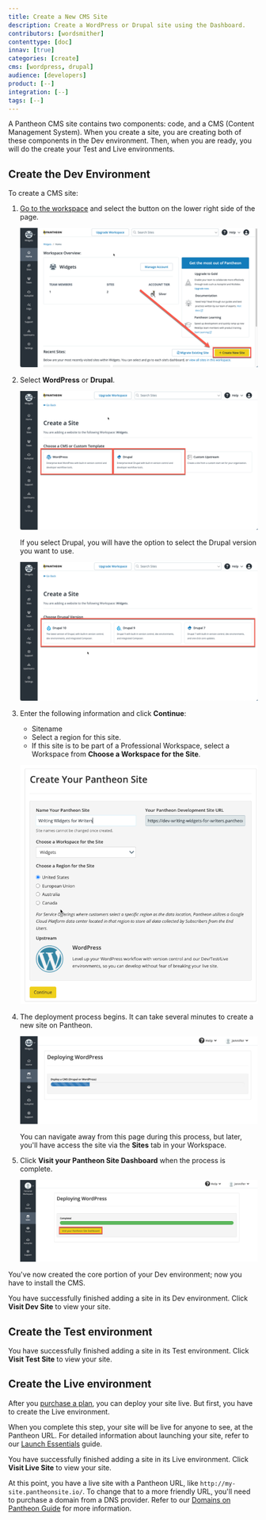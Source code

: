 ```yaml
---
title: Create a New CMS Site
description: Create a WordPress or Drupal site using the Dashboard.
contributors: [wordsmither]
contenttype: [doc]
innav: [true]
categories: [create]
cms: [wordpress, drupal]
audience: [developers]
product: [--]
integration: [--]
tags: [--]
---
```


A Pantheon CMS site contains two components: code, and a CMS (Content Management System).  When you create a site, you are creating both of these components in the Dev environment.  Then, when you are ready, you will do the create your Test and Live environments.


## Create the Dev Environment

To create a CMS site:

1. [Go to the workspace](/guides/account-mgmt/workspace-sites-teams/workspaces#switch-between-workspaces) and select the <Icon icon="plus" text="Create New Site"/> button on the lower right side of the page.

   ![Create new site button](images/create-new-site-button.png)

1. Select **WordPress** or **Drupal**.

   ![Select CMS](images/create-new-site-cms.png)

   If you select Drupal, you will have the option to select the Drupal version you want to use.

   ![Select Drupal version](images/create-new-site-cms-drupal.png)

1. Enter the following information and click **Continue**:
   - Sitename
   - Select a region for this site. 
   - If this site is to be part of a Professional Workspace, select a Workspace from **Choose a Workspace for the Site**. 

   ![Enter site information](images/create-new-site-info.png)

1. The deployment process begins. It can take several minutes to create a new site on Pantheon.

   ![Deploying a new site](images/create-new-site-deploy.png)

   <Alert title="Note" type="info" >

   You can navigate away from this page during this process, but later, you'll have access the site via the **Sites** tab in your Workspace.

   </Alert>

1. Click **Visit your Pantheon Site Dashboard** when the process is complete.

   ![Site creation completed](images/create-site-done.png)

You've now created the core portion of your Dev environment; now you have to install the CMS.

<Partial file="cms-dev.md" />

You have successfully finished adding a site in its Dev environment.  Click **Visit Dev Site** to view your site.

## Create the Test environment

<Partial file="test-initialize.md" />

You have successfully finished adding a site in its Test environment.  Click **Visit Test Site** to view your site.

## Create the Live environment

After you [purchase a plan](/guides/getstarted/purchase), you can deploy your site live.  But first, you have to create the Live environment.

<Alert title="Warning" type="danger" >

When you complete this step, your site will be live for anyone to see, at the Pantheon URL. For detailed information about launching your site, refer to our [Launch Essentials](/guides/launch/) guide.

</Alert>

<Partial file="live-initialize.md" />

You have successfully finished adding a site in its Live environment.  Click **Visit Live Site** to view your site.

At this point, you have a live site with a Pantheon URL, like `http://my-site.pantheonsite.io/`. To change that to a more friendly URL, you'll need to purchase a domain from a DNS provider.  Refer to our [Domains on Pantheon Guide](/guides/domains) for more information.

